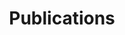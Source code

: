 ---
title: Publications

# Listing view
view: compact

# Optional banner image (relative to `assets/media/` folder).
banner:
  caption: ''
  image: 'wasps3.png'

---